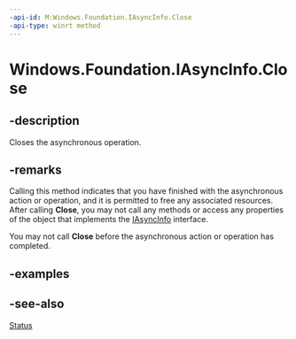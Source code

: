 ```yaml
---
-api-id: M:Windows.Foundation.IAsyncInfo.Close
-api-type: winrt method
---
```


<!-- Method syntax
public void Close()
-->

# Windows.Foundation.IAsyncInfo.Close

## -description
Closes the asynchronous operation.

## -remarks
Calling this method indicates that you have finished with the asynchronous action or operation,
and it is permitted to free any associated resources.
After calling **Close**, you may not call any methods or access any properties
of the object that implements the [IAsyncInfo](iasyncinfo.md) interface.

You may not call **Close** before the asynchronous action or operation has completed.

## -examples

## -see-also
[Status](iasyncinfo_status.md)

